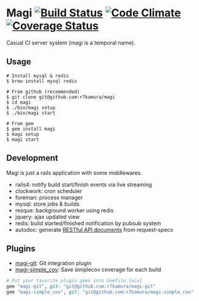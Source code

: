 # Magi [![Build Status](https://travis-ci.org/r7kamura/magi.png?branch=master)](https://travis-ci.org/r7kamura/magi) [![Code Climate](https://codeclimate.com/github/r7kamura/magi.png)](https://codeclimate.com/github/r7kamura/magi) [![Coverage Status](https://coveralls.io/repos/r7kamura/magi/badge.png)](https://coveralls.io/r/r7kamura/magi)
Casual CI server system (magi is a temporal name).

## Usage
```
# Install mysql & redis
$ brew install mysql redis

# From github (recommended)
$ git clone git@github.com:r7kamura/magi
$ cd magi
$ ./bin/magi setup
$ ./bin/magi start

# From gem
$ gem install magi
$ magi setup
$ magi start
```

## Development
Magi is just a rails application with some middlewares.

* rails4: notify build start/finish events via live streaming
* clockwork: cron scheduler
* foreman: process manager
* mysql: store jobs & builds
* resque: background worker using redis
* jquery: ajax updated view
* redis: build started/finished notification by pubsub system
* autodoc: generate [RESTful API documents](https://github.com/r7kamura/magi/blob/master/doc) from request-specs

## Plugins
* [magi-git](https://github.com/r7kamura/magi-git): Git integration plugin
* [magi-simple_cov](https://github.com/r7kamura/magi-simple_cov): Save simplecov coverage for each build

```ruby
# Put your favorite plugin gems into Gemfile.local
gem "magi-git", git: "git@github.com:r7kamura/magi-git"
gem "magi-simple_cov", git: "git@github.com:r7kamura/magi-simple_cov"
```
